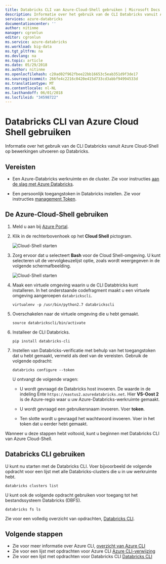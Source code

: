 ```yaml
---
title: Databricks CLI van Azure-Cloud-Shell gebruiken | Microsoft Docs
description: Informatie over het gebruik van de CLI Databricks vanuit Azure Cloud-Shell.
services: azure-databricks
documentationcenter: ''
author: nitinme
manager: cgronlun
editor: cgronlun
ms.service: azure-databricks
ms.workload: big-data
ms.tgt_pltfrm: na
ms.devlang: na
ms.topic: article
ms.date: 05/29/2018
ms.author: nitinme
ms.openlocfilehash: c20ad02f962fbee22bb16653c5eab351d9f3de17
ms.sourcegitcommit: 266fe4c2216c0420e415d733cd3abbf94994533d
ms.translationtype: MT
ms.contentlocale: nl-NL
ms.lasthandoff: 06/01/2018
ms.locfileid: "34598722"
---
```

# <a name="use-databricks-cli-from-azure-cloud-shell"></a>Databricks CLI van Azure Cloud Shell gebruiken

Informatie over het gebruik van de CLI Databricks vanuit Azure Cloud-Shell op bewerkingen uitvoeren op Databricks.

## <a name="prerequisites"></a>Vereisten

* Een Azure-Databricks werkruimte en de cluster. Zie voor instructies [aan de slag met Azure Databricks](quickstart-create-databricks-workspace-portal.md). 

* Een persoonlijk toegangstoken in Databricks instellen. Zie voor instructies [management Token](https://docs.azuredatabricks.net/api/latest/authentication.html#token-management).

## <a name="use-the-azure-cloud-shell"></a>De Azure-Cloud-Shell gebruiken

1. Meld u aan bij [Azure Portal](https://portal.azure.com).
 
2. Klik in de rechterbovenhoek op het **Cloud Shell** pictogram.

   ![Cloud-Shell starten](./media/databricks-cli-from-azure-cloud-shell/launch-azure-cloud-shell.png "ODBC vanuit Excel starten")

3. Zorg ervoor dat u selecteert **Bash** voor de Cloud Shell-omgeving. U kunt selecteren uit de vervolgkeuzelijst optie, zoals wordt weergegeven in de volgende schermafbeelding.

   ![Cloud-Shell starten](./media/databricks-cli-from-azure-cloud-shell/select-bash-for-shell.png "ODBC vanuit Excel starten") 

4. Maak een virtuele omgeving waarin u de CLI Databtricks kunt installeren. In het onderstaande codefragment maakt u een virtuele omgeving aangeroepen `databrickscli`.

       virtualenv -p /usr/bin/python2.7 databrickscli

5. Overschakelen naar de virtuele omgeving die u hebt gemaakt.

       source databrickscli/bin/activate

6. Installeer de CLI Databricks.

       pip install databricks-cli

7. Instellen van Databricks-verificatie met behulp van het toegangstoken dat u hebt gemaakt, vermeld als deel van de vereisten. Gebruik de volgende opdracht:

       databricks configure --token

    U ontvangt de volgende vragen:

    * U wordt gevraagd de Databricks host invoeren. De waarde in de indeling Ente `https://eastus2.azuredatabricks.net`. Hier **VS-Oost 2** is de Azure-regio waar u uw Azure-Databricks-werkruimte gemaakt.

    * U wordt gevraagd een gebruikersnaam invoeren. Voer **token**.

    * Ten slotte wordt u gevraagd het wachtwoord invoeren. Voer in het token dat u eerder hebt gemaakt.

Wanneer u deze stappen hebt voltooid, kunt u beginnen met Databricks CLI van Azure Cloud-Shell.

## <a name="use-databricks-cli"></a>Databricks CLI gebruiken

U kunt nu starten met de Databricks CLI. Voer bijvoorbeeld de volgende opdracht voor een lijst met alle Databricks-clusters die u in uw werkruimte hebt.

    databricks clusters list

U kunt ook de volgende opdracht gebruiken voor toegang tot het bestandssysteem Databricks (DBFS).

    databricks fs ls


Zie voor een volledig overzicht van opdrachten, [Databricks CLI](https://docs.azuredatabricks.net/user-guide/dev-tools/databricks-cli.html).


## <a name="next-steps"></a>Volgende stappen

* Zie voor meer informatie over Azure CLI, [overzicht van Azure CLI](../cloud-shell/overview.md)
* Zie voor een lijst met opdrachten voor Azure CLI [Azure CLI-verwijzing](https://docs.microsoft.com/cli/azure/reference-index?view=azure-cli-latest)
* Zie voor een lijst met opdrachten voor Databricks CLI [Databricks CLI](https://docs.azuredatabricks.net/user-guide/dev-tools/databricks-cli.html)


